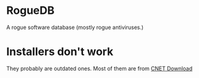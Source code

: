 # RogueDB
A rogue software database (mostly rogue antiviruses.)
# Installers don't work
They probably are outdated ones. Most of them are from [CNET Download](https://download.com)
